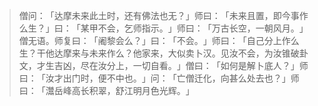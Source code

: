 
> 僧问：​「达摩未来此土时，还有佛法也无？​」师曰：​「未来且置，即今事作么生？​」曰：​「某甲不会，乞师指示。​」师曰：​「万古长空，一朝风月。​」僧无语。师复曰：​「阇黎会么？​」曰：​「不会。​」师曰：​「自己分上作么生？干他达摩来与未来作么？他家来，大似卖卜汉。见汝不会，为汝锥破卦文，才生吉凶，尽在汝分上，一切自看。​」僧曰：​「如何是解卜底人？​」师曰：​「汝才出门时，便不中也。​」问：​「亡僧迁化，向甚么处去也？​」师曰：​「灊岳峰高长积翠，舒江明月色光辉。​」
